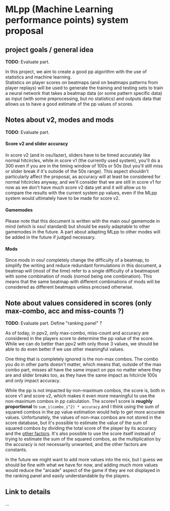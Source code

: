 # MLpp (Machine Learning performance points) system proposal
## project goals / general idea

**TODO**: Evaluate part.

In this project, we aim to create a good pp algorithm with the use of statistics and machine learning.  
Statistics on player scores on beatmaps (and on beatmaps patterns from player replays) will be used to generate the training and testing sets to train a neural network that takes a beatmap data (or some pattern specific data) as input (with some preprocessing, but no statistics) and outputs data that allows us to have a good estimate of the pp values of scores.

## Notes about v2, modes and mods

**TODO**: Evaluate part.

#### Score v2 and slider accuracy

In score v2 (and in osu!lazer), sliders have to be timed accurately like normal hitcircles, while in score v1 (the currently used system), you'll do a 300 even if you are in the timing window of 100s or 50s (but you'll still miss or slider break if it's outside of the 50s range). This aspect shouldn't particularly affect the proposal, as accuracy will at least be considered for normal hitcircles anyway, and we'll consider that we are still in score v1 for now as we don't have much score v2 data yet and it will allow us to compare the results with the current system pp values, even if the MLpp system would ultimately have to be made for score v2.

#### Gamemodes

Please note that this document is written with the main osu! gamemode in mind (which is osu! standard) but should be easily adaptable to other gamemodes in the future. A part about adapting MLpp to other modes will be added in the future if judged necessary.

#### Mods

Since mods in osu! completely change the difficulty of a beatmap, to simplify the writing and reduce redundant formulations in this document, a beatmap will (most of the time) refer to a single difficulty of a beatmapset with some combination of mods (nomod being one combination). This means that the same beatmap with different combinations of mods will be considered as different beatmaps unless precised otherwise.

## Note about values considered in scores (only max-combo, acc and miss-counts ?)

**TODO**: Evaluate part. Define "ranking panel" ?

As of today, in ppv2, only max-combo, miss-count and accuracy are considered in the players score to determine the pp value of the score. While we can do better than ppv2 with only those 3 values, we should be able to do even better if we use other meaningful values.

One thing that is completely ignored is the non-max combos. The combo you do in other parts doesn't matter, which means that, outside of the max combo part, misses all have the same impact on pps no matter where they are and slider breaks too, as they have the same impact as hitcircle 100s and only impact accuracy.

While the pp is not impacted by non-maximum combos, the score is, both in score v1 and score v2, which makes it even more meaningful to use the non-maximum combos in pp calculation.
The scorev1 score is **roughly proportional** to `sum_i(combo_i^2) * accuracy` and I think using the sum of squared combos in the pp value estimation would help to get more accurate values. Unfortunately, the values of non-max combos are not stored in the score database, but it's possible to estimate the value of the sum of squared combos by dividing the total score of the player by its accuracy and the [other factors](https://osu.ppy.sh/help/wiki/Score/#score).
It's also possible to use the score itself instead of trying to estimate the sum of the squared combos, as the multiplication by the accuracy is not necessarily unwanted, and the other factors are constants.

In the future we might want to add more values into the mix, but I guess we should be fine with what we have for now, and adding much more values would reduce the "arcade" aspect of the game if they are not displayed in the ranking panel and easily understandable by the players.

## Link to details

... 